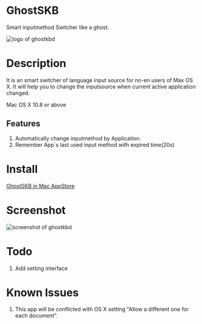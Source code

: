 # GhostSKB
Smart inputmethod Switcher like a ghost.

![logo of ghostkbd](https://github.com/dingmingxin/GhostSKB/blob/master/Resources/ghostkbd-256.png)

# Description

It is an smart switcher of language input source for no-en users of Max OS X. It will help you to change the inputsource when current active application changed.

Mac OS X 10.8 or above
## Features

1. Automatically change inputmethod by Application.
2. Remember App`s last used input method with expired time(20s)

# Install 

[GhostSKB in Mac AppStore](https://itunes.apple.com/us/app/ghostskb/id1134384859?l=zh&ls=1&mt=12)

# Screenshot

![screenshot of ghostkbd](https://github.com/dingmingxin/GhostSKB/blob/master/Resources/screenshot.png)

# Todo

1. Add setting interface

# Known Issues

1. This app will be conflicted with OS X setting "Allow a different one for each document".
